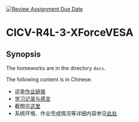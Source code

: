 [![Review Assignment Due Date](https://classroom.github.com/assets/deadline-readme-button-22041afd0340ce965d47ae6ef1cefeee28c7c493a6346c4f15d667ab976d596c.svg)](https://classroom.github.com/a/VsbltiDW)

# CICV-R4L-3-XForceVESA

## Synopsis

The homeworks are in the directory `docs`.

The following content is in Chinese.

- 这是[作业链接](https://docs.qq.com/doc/DSk5xTHRJY1FZVUdK)
- [学习记录与感言](./docs/07-notes.md)
- 截图见[这里](./docs/08-screenshots.md)
- 系统环境、作业完成情况等详细内容参见[此处](./docs/README.md)

